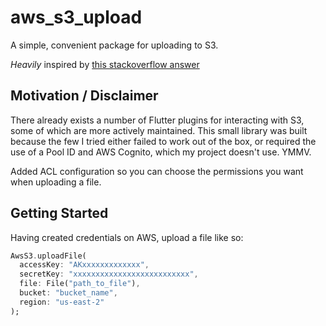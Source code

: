 # aws_s3_upload

A simple, convenient package for uploading to S3.

_Heavily_ inspired by [this stackoverflow answer](https://stackoverflow.com/a/54983831/2330228)

## Motivation / Disclaimer

There already exists a number of Flutter plugins for interacting with S3, some of which are more actively maintained. This small library was built because the few I tried either failed to work out of the box, or required the use of a Pool ID and AWS Cognito, which my project doesn't use. YMMV. 

Added ACL configuration so you can choose the permissions you want when uploading a file.

## Getting Started

Having created credentials on AWS, upload a file like so:
```dart
AwsS3.uploadFile(
  accessKey: "AKxxxxxxxxxxxxx",
  secretKey: "xxxxxxxxxxxxxxxxxxxxxxxxxx",
  file: File("path_to_file"),
  bucket: "bucket_name",
  region: "us-east-2"
);
```